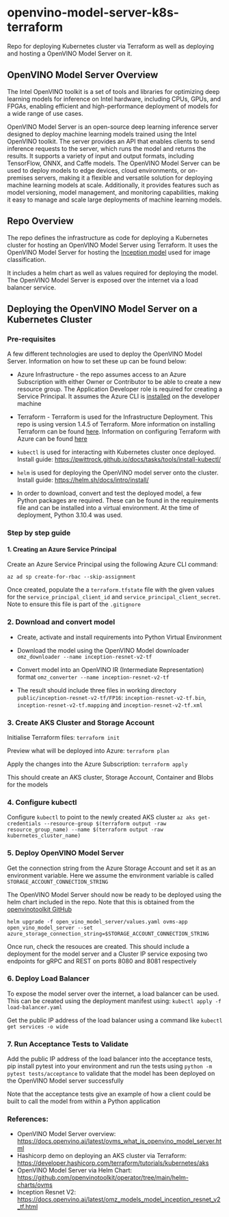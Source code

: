 # openvino-model-server-k8s-terraform
Repo for deploying Kubernetes cluster via Terraform as well as deploying and hosting a OpenVINO Model Server on it.

## OpenVINO Model Server Overview

The Intel OpenVINO toolkit is a set of tools and libraries for optimizing deep learning models for inference on Intel hardware, including CPUs, GPUs, and FPGAs, enabling efficient and high-performance deployment of models for a wide range of use cases.

OpenVINO Model Server is an open-source deep learning inference server designed to deploy machine learning models trained using the Intel OpenVINO toolkit. The server provides an API that enables clients to send inference requests to the server, which runs the model and returns the results. It supports a variety of input and output formats, including TensorFlow, ONNX, and Caffe models. The OpenVINO Model Server can be used to deploy models to edge devices, cloud environments, or on-premises servers, making it a flexible and versatile solution for deploying machine learning models at scale. Additionally, it provides features such as model versioning, model management, and monitoring capabilities, making it easy to manage and scale large deployments of machine learning models.

## Repo Overview

The repo defines the infrastructure as code for deploying a Kubernetes cluster for hosting an OpenVINO Model Server using Terraform. It uses the OpenVINO Model Server for hosting the [Inception model](https://docs.openvino.ai/latest/omz_models_model_inception_resnet_v2_tf.html) used for image classification. 

It includes a helm chart as well as values required for deploying the model. The OpenVINO Model Server is exposed over the internet via a load balancer service. 


## Deploying the OpenVINO Model Server on a Kubernetes Cluster

### Pre-requisites
 
A few different technologies are used to deploy the OpenVINO Model Server. Information on how to set these up can be found below:

- Azure Infrastructure - the repo assumes access to an Azure Subscription with either Owner or Contributor to be able to create a new resource group. The Application Developer role is required for creating a Service Principal. It assumes the Azure CLI is [installed](https://learn.microsoft.com/en-us/cli/azure/install-azure-cli) on the developer machine

- Terraform - Terraform is used for the Infrastructure Deployment. This repo is using version 1.4.5 of Terraform. More information on installing Terraform can be found [here](https://developer.hashicorp.com/terraform/tutorials/aws-get-started/install-cli). Information on configuring Terraform with Azure can be found [here](https://learn.microsoft.com/en-us/azure/developer/terraform/quickstart-configure)

- `kubectl` is used for interacting with Kubernetes cluster once deployed. Install guide: https://pwittrock.github.io/docs/tasks/tools/install-kubectl/

- `helm` is used for deploying the OpenVINO model server onto the cluster. Install guide: https://helm.sh/docs/intro/install/

- In order to download, convert and test the deployed model, a few Python packages are required. These can be found in the requirements file and can be installed into a virtual environment. At the time of deployment, Python 3.10.4 was used. 


### Step by step guide

#### 1. Creating an Azure Service Principal

Create an Azure Service Principal using the following Azure CLI command:

`az ad sp create-for-rbac --skip-assignment`

Once created, populate the a `terraform.tfstate` file with the given values for the `service_principal_client_id` and `service_principal_client_secret`. Note to ensure this file is part of the `.gitignore`

### 2. Download and convert model

- Create, activate and install requirements into Python Virtual Environment

- Download the model using the OpenVINO Model downloader `omz_downloader --name inception-resnet-v2-tf`

- Convert model into an OpenVINO IR (Intermediate Representation) format `omz_converter --name inception-resnet-v2-tf`

- The result should include three files in working directory `public/inception-resnet-v2-tf/FP16`: `inception-resnet-v2-tf.bin`, `inception-resnet-v2-tf.mapping` and `inception-resnet-v2-tf.xml`

### 3. Create AKS Cluster and Storage Account

Initialise Terraform files: 
`terraform init`

Preview what will be deployed into Azure:
`terraform plan`

Apply the changes into the Azure Subscription:
`terraform apply`

This should create an AKS cluster, Storage Account, Container and Blobs for the models

### 4. Configure kubectl

Configure `kubectl` to point to the newly created AKS cluster
`az aks get-credentials --resource-group $(terraform output -raw resource_group_name) --name $(terraform output -raw kubernetes_cluster_name)`

### 5. Deploy OpenVINO Model Server

Get the connection string from the Azure Storage Account and set it as an environment variable. Here we assume the environment variable is called `STORAGE_ACCOUNT_CONNECTION_STRING`

The OpenVINO Model Server should now be ready to be deployed using the helm chart included in the repo. Note that this is obtained from the [openvinotoolkit GitHub](https://github.com/openvinotoolkit/operator/blob/main/helm-charts/ovms/README.md)

`helm upgrade -f open_vino_model_server/values.yaml ovms-app open_vino_model_server --set azure_storage_connection_string=$STORAGE_ACCOUNT_CONNECTION_STRING`

Once run, check the resouces are created. This should include a deployment for the model server and a Cluster IP service exposing two endpoints for gRPC and REST on ports 8080 and 8081 respectively

### 6. Deploy Load Balancer

To expose the model server over the internet, a load balancer can be used. This can be created using the deployment manifest using:
`kubectl apply -f load-balancer.yaml`

Get the public IP address of the load balancer using a command like `kubectl get services -o wide`

### 7. Run Acceptance Tests to Validate

Add the public IP address of the load balancer into the acceptance tests, pip install pytest into your environment and run the tests using 
`python -m pytest tests/acceptance` to validate that the model has been deployed on the OpenVINO Model server successfully

Note that the acceptance tests give an example of how a client could be built to call the model from within a Python application

### References:
- OpenVINO Model Server overview: https://docs.openvino.ai/latest/ovms_what_is_openvino_model_server.html
- Hashicorp demo on deploying an AKS cluster via Terraform: https://developer.hashicorp.com/terraform/tutorials/kubernetes/aks
- OpenVINO Model Server via Helm Chart: https://github.com/openvinotoolkit/operator/tree/main/helm-charts/ovms
- Inception Resnet V2: https://docs.openvino.ai/latest/omz_models_model_inception_resnet_v2_tf.html